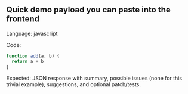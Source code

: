 ## Quick demo payload you can paste into the frontend

Language: javascript

Code:
```javascript
function add(a, b) {
  return a + b
}
```

Expected: JSON response with summary, possible issues (none for this trivial example), suggestions, and optional patch/tests.
